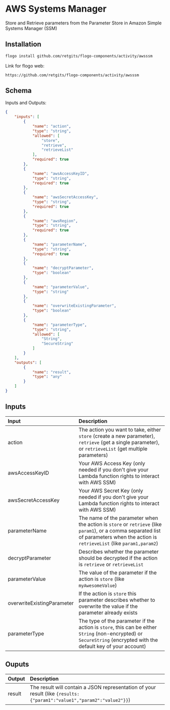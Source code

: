 # AWS Systems Manager

Store and Retrieve parameters from the Parameter Store in Amazon Simple Systems Manager (SSM)


## Installation

```bash
flogo install github.com/retgits/flogo-components/activity/awsssm
```
Link for flogo web:
```
https://github.com/retgits/flogo-components/activity/awsssm
```

## Schema
Inputs and Outputs:

```json
{
    "inputs": [
        {
            "name": "action",
            "type": "string",
            "allowed": [
                "store",
                "retrieve",
                "retrieveList"
            ],
            "required": true
        },
        {
            "name": "awsAccessKeyID",
            "type": "string",
            "required": true
        },
        {
            "name": "awsSecretAccessKey",
            "type": "string",
            "required": true
        },
        {
            "name": "awsRegion",
            "type": "string",
            "required": true
        },
        {
            "name": "parameterName",
            "type": "string",
            "required": true
        },
        {
            "name": "decryptParameter",
            "type": "boolean"
        },
        {
            "name": "parameterValue",
            "type": "string"
        },
        {
            "name": "overwriteExistingParameter",
            "type": "boolean"
        },
        {
            "name": "parameterType",
            "type": "string",
            "allowed": [
                "String",
                "SecureString"
            ]
        }
    ],
    "outputs": [
        {
            "name": "result",
            "type": "any"
        }
    ]
}
```
## Inputs
| Input                      | Description    |
|:---------------------------|:---------------|
| action                     | The action you want to take, either `store` (create a new parameter), `retrieve` (get a single parameter), or `retrieveList` (get multiple parameters) |
| awsAccessKeyID             | Your AWS Access Key (only needed if you don't give your Lambda function rights to interact with AWS SSM) |
| awsSecretAccessKey         | Your AWS Secret Key (only needed if you don't give your Lambda function rights to interact with AWS SSM) |
| parameterName              | The name of the parameter when the action is `store` or `retrieve` (like `param1`), or a comma separated list of parameters when the action is `retrieveList` (like `param1,param2`) |
| decryptParameter           | Describes whether the parameter should be decrypted if the action is `retrieve` or `retrieveList` |
| parameterValue             | The value of the parameter if the action is `store` (like `myAwesomeValue`) |
| overwriteExistingParameter | If the action is `store` this parameter describes whether to overwrite the value if the parameter already exists |
| parameterType              | The type of the parameter if the action is `store`, this can be either `String` (non-encrypted) or `SecureString` (encrypted with the default key of your account)

## Ouputs
| Output    | Description    |
|:----------|:---------------|
| result    | The result will contain a JSON representation of your result (like `{results:{"param1":"value1","param2":"value2"}}`) |
